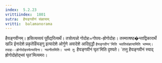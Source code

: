 ```yaml
---
index:  5.2.23
vrittiindex:  1801
sutra:  हैयङ्गवीनं संज्ञायाम्
vritti:  balamanorama 
---
```


हैयङ्गवीनम्। ह्रसित्यव्ययं पूर्वेद्यरित्यर्थे। तत्रोत्पन्नो गोदोहः=गोपयः-ह्रोगोदोहः। तस्मात्षष्ठ�न्ताद्विकारार्थे खञि ईनादेशे प्रकृतेर्हियङ्गु इत्यादेशे ओर्गुणे अवादेशे आदिवृद्धौ `हैयङ्गवीन'मिति भवतिसंज्ञायामिति भाष्यम्। तदाह--ह्रोगोदोहस्येत्यादिना। नवनीतमिति। भाष्ये तु `हैयङ्गवीनं घृत'मिति दृश्यते। `तत्तु हैयङ्गवीनं स्याद् ह्रोगोदोहोद्भवं घृत'मित्यमरः। 

